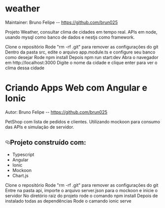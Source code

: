# weather

Maintainer: Bruno Felipe -- https://github.com/brun025

Projeto Weather, consultar clima de cidades em tempo real.
APIs em node, usando mysql como banco de dados e nestjs como framework.

Clone o repositório
Rode "rm -rf .git" para remover as configurações do git
Dentro da pasta src, edite o arquivo app.module.ts e configure seu banco como desejar
Rode npm install
Depois npm run start:dev
Abra o navegador em http://localhost:3000
Digite o nome da cidade e clique enter para ver o clima dessa cidade
# Criando Apps Web com Angular e Ionic

Autor: Bruno Felipe -- https://github.com/brun025

PetShop com lista de pedidos e clientes.
Utilizando mockoon para consumo das APIs e simulação de servidor.

<h2><a id="user-content-projeto-construído-com" class="anchor" aria-hidden="true" href="#projeto-construído-com"><svg class="octicon octicon-link" viewBox="0 0 16 16" version="1.1" width="16" height="16" aria-hidden="true"><path fill-rule="evenodd" d="M4 9h1v1H4c-1.5 0-3-1.69-3-3.5S2.55 3 4 3h4c1.45 0 3 1.69 3 3.5 0 1.41-.91 2.72-2 3.25V8.59c.58-.45 1-1.27 1-2.09C10 5.22 8.98 4 8 4H4c-.98 0-2 1.22-2 2.5S3 9 4 9zm9-3h-1v1h1c1 0 2 1.22 2 2.5S13.98 12 13 12H9c-.98 0-2-1.22-2-2.5 0-.83.42-1.64 1-2.09V6.25c-1.09.53-2 1.84-2 3.25C6 11.31 7.55 13 9 13h4c1.45 0 3-1.69 3-3.5S14.5 6 13 6z"></path></svg></a>Projeto construído com:</h2>

<ul>
    <li>Typescript</li>
    <li>Angular</li>
    <li>Ionic</li>
    <li>Mockoon</li>
    <li>Chart.js</li>
</ul>

Clone o repositório
Rode "rm -rf .git" para remover as configurações do git
Entre na pasta api, importe o arquivo server.json para o mockoon e inicie o servidor
No diretório raiz do projeto rode o comando npm install
Depois de instalado todas as dependências
Rode o camando ionic serve
